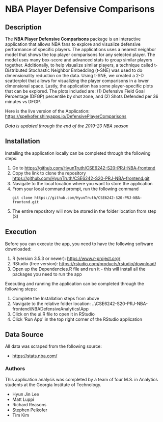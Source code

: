# NBA Player Defensive Comparisons

## Description

The **NBA Player Defensive Comparisons** package is an interactive application that allows NBA fans to explore and visualize defensive performance of specific players. The applications uses a nearest neighbor model that shows the top player comparisons for any selected player. The model uses many box-score and advanced stats to group similar players together. Additionally, to help visualize similar players, a technique called t-Distributed Stochastic Neighbor Embedding (t-SNE) was used to do dimensionality reduction on the data. Using t-SNE, we created a 2-D scatterplot that allows for visualizing the player comparisons in a lower dimensional space. Lastly, the application has some player-specific plots that can be explored. The plots included are: (1) Defensive Field Goal Percentage (DFGP) percentile by shot zone, and (2) Shots Defended per 36 minutes vs DFGP.

Here is the live version of the Application: https://spelkofer.shinyapps.io/DefensivePlayerComparisons

_Data is updated through the end of the 2019-20 NBA season_

## Installation

Installing the application locally can be completed through the following steps:

1. Go to https://github.com/HyunTruth/CSE6242-S20-PRJ-NBA-frontend
2. Copy the link to clone the repository https://github.com/HyunTruth/CSE6242-S20-PRJ-NBA-frontend.git
3. Navigate to the local location where you want to store the application
4. From your local command prompt, run the following command
   ```
   git clone https://github.com/HyunTruth/CSE6242-S20-PRJ-NBA-frontend.git
   ```
5. The entire repository will now be stored in the folder location from step (3)

## Execution

Before you can execute the app, you need to have the following software downloaded:

1. R (version 3.5.3 or newer): https://www.r-project.org/
2. RStudio (free version): https://rstudio.com/products/rstudio/download/
3. Open up the Dependencies.R file and run it - this will install all the packages you need to run the app

Executing and running the application can be completed through the following steps:

1. Complete the Installation steps from above
2. Navigate to the relative folder location: ..\CSE6242-S20-PRJ-NBA-frontend\NBADefensiveAnalytics\App
3. Click on the ui.R file to open it in RStudio
4. Click 'Run App' in the top right corner of the RStudio application

## Data Source

All data was scraped from the following source:

- https://stats.nba.com/


### Authors

This application analysis was completed by a team of four M.S. in Analytics students at the Georgia Institute of Technology.

- Hyun Jin Lee
- Matt Luppi
- Richard Reasons
- Stephen Pelkofer
- Tim Kim
